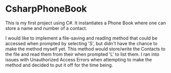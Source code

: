 # CsharpPhoneBook
This is my first project using C#. It instantiates a Phone Book where one can store a name and number of a contact. 

I would like to implement a file-saving and reading method that could be accessed when prompted by selecting 'S', but didn't have the chance to make the method myself yet. This method would store/write the Contacts to the file and read them from their when prompted 'L' to list them. I ran into issues with Unauthorized Access Errors when attempting to make the method and decided to put it off for the time being.
